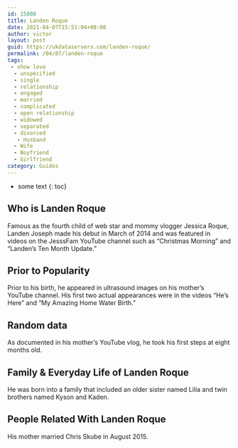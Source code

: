 ```yaml
---
id: 15008
title: Landen Roque
date: 2021-04-07T15:51:04+00:00
author: victor
layout: post
guid: https://ukdataservers.com/landen-roque/
permalink: /04/07/landen-roque
tags:
 - show love
  - unspecified
  - single
  - relationship
  - engaged
  - married
  - complicated
  - open relationship
  - widowed
  - separated
  - divorced
   - Husband
  - Wife
  - Boyfriend
  - Girlfriend
category: Guides
---
```


* some text
{: toc}


## Who is Landen Roque



Famous as the fourth child of web star and mommy vlogger Jessica Roque, Landen Joseph made his debut in March of 2014 and was featured in videos on the JesssFam YouTube channel such as &#8220;Christmas Morning&#8221; and &#8220;Landen&#8217;s Ten Month Update.&#8221; 

                
                
                
## Prior to Popularity



Prior to his birth, he appeared in ultrasound images on his mother&#8217;s YouTube channel. His first two actual appearances were in the videos &#8220;He&#8217;s Here&#8221; and &#8220;My Amazing Home Water Birth.&#8221; 

                
                
                
## Random data



As documented in his mother&#8217;s YouTube vlog, he took his first steps at eight months old. 

                
                
                
## Family & Everyday Life of Landen Roque



He was born into a family that included an older sister named Lilia and twin brothers named Kyson and Kaden. 

                
                
                
## People Related With Landen Roque



His mother married Chris Skube in August 2015. 

                
              
            
          
          
          